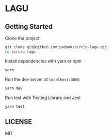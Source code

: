 # LAGU

## Getting Started

Clone the project

```bash
git clone git@github.com:padunk/sirclo-lagu.git
cd sirclo-lagu
```

Install dependencies with yarn or npm

```bash
yarn
```

Run the dev server at `localhost:3000`

```bash
yarn dev
```

Run test with Testing Library and Jest

```bash
yarn test
```

## LICENSE

MIT
